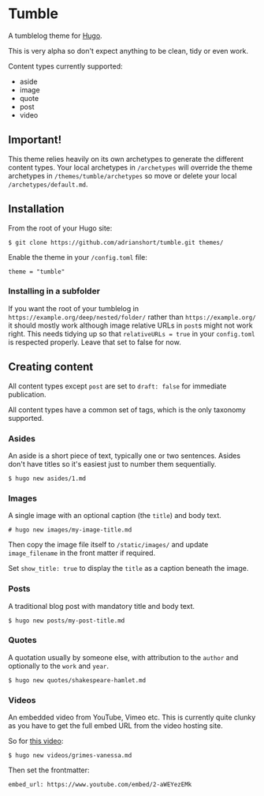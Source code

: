 # Tumble

A tumblelog theme for [Hugo](https://gohugo.io/).

This is very alpha so don't expect anything to be clean, tidy or even work.

Content types currently supported:

- aside
- image
- quote
- post
- video

## Important!

This theme relies heavily on its own archetypes to generate the different content types. Your local archetypes in `/archetypes` will override the theme archetypes in `/themes/tumble/archetypes` so move or delete your local `/archetypes/default.md`.

## Installation

From the root of your Hugo site:

    $ git clone https://github.com/adrianshort/tumble.git themes/
    
Enable the theme in your `/config.toml` file:

    theme = "tumble"
    
### Installing in a subfolder

If you want the root of your tumblelog in `https://example.org/deep/nested/folder/` rather than `https://example.org/` it should mostly work although image relative URLs in `post`s might not work right. This needs tidying up so that `relativeURLs = true` in your `config.toml` is respected properly. Leave that set to false for now.

## Creating content

All content types except `post` are set to `draft: false` for immediate publication.

All content types have a common set of tags, which is the only taxonomy supported.

### Asides

An aside is a short piece of text, typically one or two sentences. Asides don't have titles so it's easiest just to number them sequentially.

    $ hugo new asides/1.md
    
### Images

A single image with an optional caption (the `title`) and body text.

    # hugo new images/my-image-title.md
    
Then copy the image file itself to `/static/images/` and update `image_filename` in the front matter if required.

Set `show_title: true` to display the `title` as a caption beneath the image.

### Posts

A traditional blog post with mandatory title and body text.

    $ hugo new posts/my-post-title.md

### Quotes

A quotation usually by someone else, with attribution to the `author` and optionally to the `work` and `year`.

    $ hugo new quotes/shakespeare-hamlet.md
    
### Videos

An embedded video from YouTube, Vimeo etc. This is currently quite clunky as you have to get the full embed URL from the video hosting site.

So for [this video](https://www.youtube.com/watch?v=2-aWEYezEMk):

    $ hugo new videos/grimes-vanessa.md
    
Then set the frontmatter:

    embed_url: https://www.youtube.com/embed/2-aWEYezEMk
    




